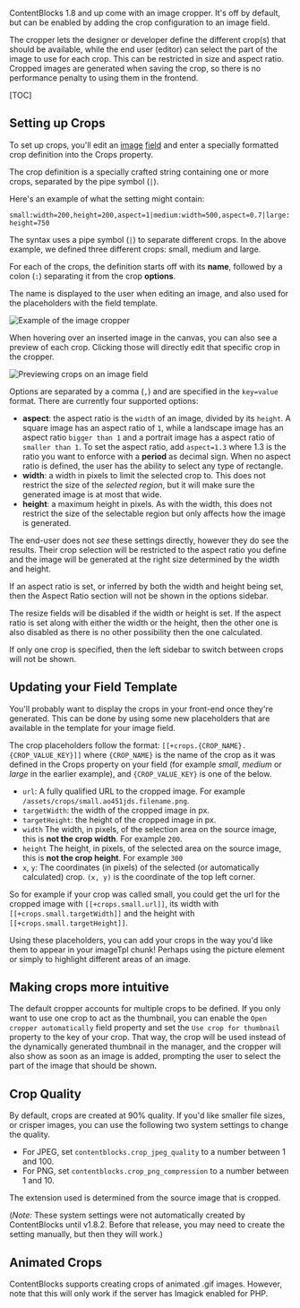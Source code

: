 ContentBlocks 1.8 and up come with an image cropper. It's off by default, but can be enabled by adding the crop configuration to an image field. 

The cropper lets the designer or developer define the different crop(s) that should be available, while the end user (editor) can select the part of the image to use for each crop. This can be restricted in size and aspect ratio. Cropped images are generated when saving the crop, so there is no performance penalty to using them in the frontend.

[TOC]

## Setting up Crops

To set up crops, you'll edit an [image](Input_Types/Images) [field](Fields) and enter a specially formatted crop definition into the Crops property. 

The crop definition is a specially crafted string containing one or more crops, separated by the pipe symbol (`|`).

Here's an example of what the setting might contain:

`small:width=200,height=200,aspect=1|medium:width=500,aspect=0.7|large:height=750`

The syntax uses a pipe symbol (`|`) to separate different crops. In the above example, we defined three different crops: small, medium and large.

For each of the crops, the definition starts off with its **name**, followed by a colon (`:`) separating it from the crop **options**. 

The name is displayed to the user when editing an image, and also used for the placeholders with the field template.

![Example of the image cropper](img/image-cropper.jpg)

When hovering over an inserted image in the canvas, you can also see a preview of each crop. Clicking those will directly edit that specific crop in the cropper.

![Previewing crops on an image field](img/crops-preview.gif)

Options are separated by a comma (`,`) and are specified in the `key=value` format. There are currently four supported options:

- **aspect**: the aspect ratio is the `width` of an image, divided by its `height`. A square image has an aspect ratio of `1`, while a landscape image has an aspect ratio `bigger than 1` and a portrait image has a aspect ratio of `smaller than 1`. To set the aspect ratio, add `aspect=1.3` where 1.3 is the ratio you want to enforce with a **period** as decimal sign. When no aspect ratio is defined, the user has the ability to select any type of rectangle.
- **width**: a width in pixels to limit the selected crop to. This does not restrict the size of the _selected region_, but it will make sure the generated image is at most that wide.
- **height**: a maximum height in pixels. As with the width, this does not restrict the size of the selectable region but only affects how the image is generated.

The end-user does not _see_ these settings directly, however they do see the results. Their crop selection will be restricted to the aspect ratio you define and the image will be generated at the right size determined by the width and height. 

If an aspect ratio is set, or inferred by both the width and height being set, then the Aspect Ratio section will not be shown in the options sidebar.

The resize fields will be disabled if the width or height is set. If the aspect ratio is set along with either the width or the height, then the other one is also disabled as there is no other possibility then the one calculated. 

If only one crop is specified, then the left sidebar to switch between crops will not be shown.

## Updating your Field Template

You'll probably want to display the crops in your front-end once they're generated. This can be done by using some new placeholders that are available in the template for your image field.

The crop placeholders follow the format: `[[+crops.{CROP_NAME}.{CROP_VALUE_KEY}]]` where `{CROP_NAME}` is the name of the crop as it was defined in the Crops property on your field (for example _small_, _medium_ or _large_ in the earlier example), and `{CROP_VALUE_KEY}` is one of the below.

- `url`: A fully qualified URL to the cropped image. For example `/assets/crops/small.ao451jds.filename.png`. 
- `targetWidth`: the width of the cropped image in px.
- `targetHeight`: the height of the cropped image in px.
- `width` The width, in pixels, of the selection area on the source image, this is **not the crop width**. For example `200`.
- `height` The height, in pixels, of the selected area on the source image, this is **not the crop height**. For example `300`
- `x`, `y`: The coordinates (in pixels) of the selected (or automatically calculated) crop. `(x, y)` is the coordinate of the top left corner.

So for example if your crop was called small, you could get the url for the cropped image with `[[+crops.small.url]]`, its width with `[[+crops.small.targetWidth]]` and the height with `[[+crops.small.targetHeight]]`.

Using these placeholders, you can add your crops in the way you'd like them to appear in your imageTpl chunk! Perhaps using the picture element or simply to highlight different areas of an image.

## Making crops more intuitive

The default cropper accounts for multiple crops to be defined. If you only want to use one crop to act as the thumbnail, you can enable the `Open cropper automatically` field property and set the `Use crop for thumbnail` property to the key of your crop. That way, the crop will be used instead of the dynamically generated thumbnail in the manager, and the cropper will also show as soon as an image is added, prompting the user to select the part of the image that should be shown.

## Crop Quality

By default, crops are created at 90% quality. If you'd like smaller file sizes, or crisper images, you can use the following two system settings to change the quality.

- For JPEG, set `contentblocks.crop_jpeg_quality` to a number between 1 and 100.
- For PNG, set `contentblocks.crop_png_compression` to a number between 1 and 10.

The extension used is determined from the source image that is cropped.

(_Note:_ These system settings were not automatically created by ContentBlocks until v1.8.2. Before that release, you may need to create the setting manually, but then they will work.)

## Animated Crops

ContentBlocks supports creating crops of animated .gif images. However, note that this will only work if the server has Imagick enabled for PHP.